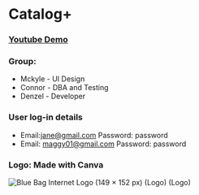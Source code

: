 # Catalog+
### [Youtube Demo](https://youtu.be/aIAs0efi3Pg) 


### Group:
* Mckyle - UI Design 
* Connor - DBA and Testing
* Denzel - Developer 


### User log-in details
* Email:jane@gmail.com      Password: password
* Email: maggy01@gmail.com  Password: password


### Logo: Made with Canva
![Blue Bag Internet Logo (149 × 152 px) (Logo) (Logo)](https://user-images.githubusercontent.com/77748858/171830385-581cd9f3-f28a-4ab6-9bd7-d205a646eb64.png)
